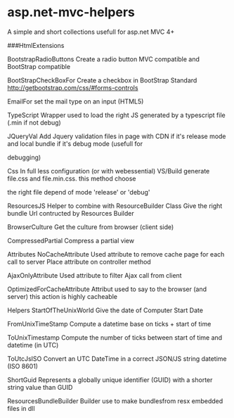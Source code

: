 asp.net-mvc-helpers
===================

A simple and short collections usefull for asp.net MVC 4+

###HtmlExtensions

BootstrapRadioButtons
Create a radio button MVC compatible and BootStrap compatible

BootStrapCheckBoxFor
Create a checkbox in BootStrap Standard
http://getbootstrap.com/css/#forms-controls
      

EmailFor
set the mail type on an input (HTML5)

TypeScript
Wrapper used to load the right JS generated by a typescript file  (.min if not debug)

JQueryVal
Add Jquery validation files in page with CDN if it's release mode and local bundle if it's debug mode (usefull for 

debugging)

Css
In full less configuration (or with webessential) VS/Build generate file.css and file.min.css. this method choose 

the right file depend of mode 'release' or 'debug'

ResourcesJS
Helper to combine with ResourceBuilder Class
Give the right bundle Url contructed by Resources Builder

BrowserCulture
Get the culture from browser (client side)

CompressedPartial
Compress a partial view

Attributes
NoCacheAttribute
Used attribute to remove cache page for each call to server
Place attribute on controller method

AjaxOnlyAttribute
Used attribute to filter Ajax call from client

OptimizedForCacheAttribute
Attribut used to say to the browser (and server) this action is highly cacheable

Helpers
StartOfTheUnixWorld
Give the date of Computer Start Date

FromUnixTimeStamp
Compute a datetime base on ticks + start of time

ToUnixTimestamp
Compute the number of ticks between start of time and datetime (in UTC)

ToUtcJsISO
Convert an UTC DateTime in a correct JSON/JS string datetime (ISO 8601) 

ShortGuid
Represents a globally unique identifier (GUID) with a shorter string value than GUID


ResourcesBundleBuilder
Builder use to make bundlesfrom resx embedded files in dll
